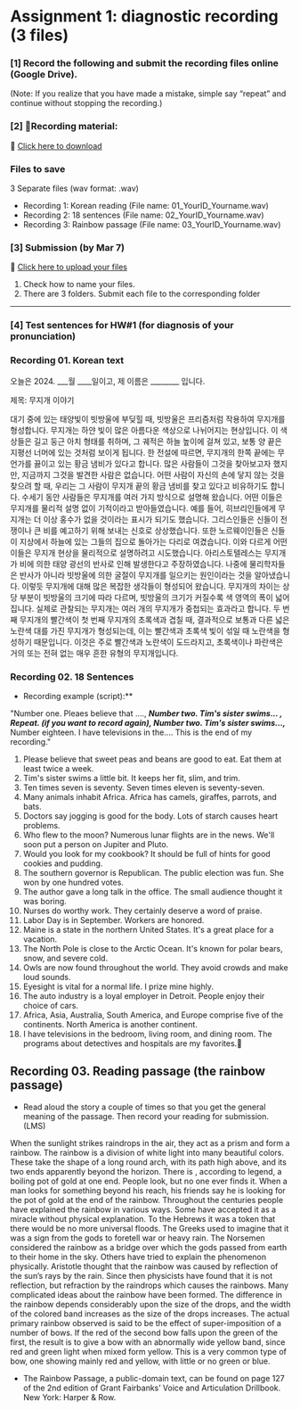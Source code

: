# Assignment 1: diagnostic recording (3 files)

### [1] Record the following and submit the recording files online (Google Drive).  
(Note: If you realize that you have made a mistake, simple say “repeat” and continue without stopping the recording.)

### [2] 🎈Recording material: 
💾 [Click here to download](https://github.com/MK316/Spring2024/raw/main/Engpro/data/HW01-recording-materail.pdf)

### Files to save
3 Separate files (wav format: .wav)
+ Recording 1: Korean reading (File name: 01_YourID_Yourname.wav)
+ Recording 2: 18 sentences (File name: 02_YourID_Yourname.wav)
+ Recording 3: Rainbow passage (File name: 03_YourID_Yourname.wav)

### [3] Submission (by Mar 7)

🎈 [Click here to upload your files](https://drive.google.com/drive/folders/1Zyco6dSvSfEAYExYabJRR1wL9DSLQAE1?usp=drive_link)
1. Check how to name your files.
2. There are 3 folders. Submit each file to the corresponding folder

---

### [4] Test sentences for HW#1 (for diagnosis of your pronunciation)

### Recording 01. Korean text

오늘은 2024. ___월 ____일이고, 제 이름은 ________ 입니다.


제목: 무지개 이야기


대기 중에 있는 태양빛이 빗방울에 부딪힐 때, 빗방울은 프리즘처럼 작용하여 무지개를 형성합니다. 무지개는 하얀 빛이 많은 아름다운 색상으로 나뉘어지는 현상입니다. 이 색상들은 길고 둥근 아치 형태를 취하며, 그 궤적은 하늘 높이에 걸쳐 있고, 보통 양 끝은 지평선 너머에 있는 것처럼 보이게 됩니다. 한 전설에 따르면, 무지개의 한쪽 끝에는 무언가를 끓이고 있는 황금 냄비가 있다고 합니다. 많은 사람들이 그것을 찾아보고자 했지만, 지금까지 그것을 발견한 사람은 없습니다. 어떤 사람이 자신의 손에 닿지 않는 것을 찾으려 할 때, 우리는 그 사람이 무지개 끝의 황금 냄비를 찾고 있다고 비유하기도 합니다. 수세기 동안 사람들은 무지개를 여러 가지 방식으로 설명해 왔습니다. 어떤 이들은 무지개를 물리적 설명 없이 기적이라고 받아들였습니다. 예를 들어, 히브리인들에게 무지개는 더 이상 홍수가 없을 것이라는 표시가 되기도 했습니다. 그리스인들은 신들이 전쟁이나 큰 비를 예고하기 위해 보내는 신호로 상상했습니다. 또한 노르웨이인들은 신들이 지상에서 하늘에 있는 그들의 집으로 돌아가는 다리로 여겼습니다. 이와 다르게 어떤 이들은 무지개 현상을 물리적으로 설명하려고 시도했습니다. 아리스토텔레스는 무지개가 비에 의한 태양 광선의 반사로 인해 발생한다고 주장하였습니다. 나중에 물리학자들은 반사가 아니라 빗방울에 의한 굴절이 무지개를 일으키는 원인이라는 것을 알아냈습니다. 이렇듯 무지개에 대해 많은 복잡한 생각들이 형성되어 왔습니다. 무지개의 차이는 상당 부분이 빗방울의 크기에 따라 다르며, 빗방울의 크기가 커질수록 색 영역의 폭이 넓어집니다. 실제로 관찰되는 무지개는 여러 개의 무지개가 중첩되는 효과라고 합니다. 두 번째 무지개의 빨간색이 첫 번째 무지개의 초록색과 겹칠 때, 결과적으로 보통과 다른 넓은 노란색 대를 가진 무지개가 형성되는데, 이는 빨간색과 초록색 빛이 섞일 때 노란색을 형성하기 때문입니다. 이것은 주로 빨간색과 노란색이 도드라지고, 초록색이나 파란색은 거의 또는 전혀 없는 매우 흔한 유형의 무지개입니다.


### Recording 02. 18 Sentences

+ Recording example (script):** 

"Number one. Pleaes believe that ...., **_Number two. Tim's sister swims... , Repeat. (if you want to record again), Number two. Tim's sister swims...,_** Number eighteen. I have televisions in the.... This is the end of my recording."


1.	Please believe that sweet peas and beans are good to eat. Eat them at least twice a week. 
2.	Tim's sister swims a little bit. It keeps her fit, slim, and trim. 
3.	Ten times seven is seventy. Seven times eleven is seventy-seven. 
4.	Many animals inhabit Africa. Africa has camels, giraffes, parrots, and bats. 
5.	Doctors say jogging is good for the body. Lots of starch causes heart problems. 
6.	Who flew to the moon? Numerous lunar flights are in the news. We'll soon put a person on Jupiter and Pluto. 
7.	Would you look for my cookbook? It should be full of hints for good cookies and pudding. 
8.	The southern governor is Republican. The public election was fun. She won by one hundred votes. 
9.	The author gave a long talk in the office. The small audience thought it was boring. 
10.	Nurses do worthy work. They certainly deserve a word of praise.
11.	Labor Day is in September. Workers are honored. 
12.	Maine is a state in the northern United States. It's a great place for a vacation. 
13.	The North Pole is close to the Arctic Ocean. It's known for polar bears, snow, and severe cold. 
14.	Owls are now found throughout the world. They avoid crowds and make loud sounds. 
15.	Eyesight is vital for a normal life. I prize mine highly. 
16.	The auto industry is a loyal employer in Detroit. People enjoy their choice of cars. 
17.	Africa, Asia, Australia, South America, and Europe comprise five of the continents. North America is another continent. 
18. I have televisions in the bedroom, living room, and dining room. The programs about detectives and hospitals are my favorites.

## Recording 03. Reading passage (the rainbow passage)
* Read aloud the story a couple of times so that you get the general meaning of the passage. Then record your reading for submission. (LMS)

When the sunlight strikes raindrops in the air, they act as a prism and form a rainbow. The rainbow is a division of white light into many beautiful colors. These take the shape of a long round arch, with its path high above, and its two ends apparently beyond the horizon. There is , according to legend, a boiling pot of gold at one end. People look, but no one ever finds it. When a man looks for something beyond his reach, his friends say he is looking for the pot of gold at the end of the rainbow. Throughout the centuries people have explained the rainbow in various ways. Some have accepted it as a miracle without physical explanation. To the Hebrews it was a token that there would be no more universal floods. The Greeks used to imagine that it was a sign from the gods to foretell war or heavy rain. The Norsemen considered the rainbow as a bridge over which the gods passed from earth to their home in the sky. Others have tried to explain the phenomenon physically. Aristotle thought that the rainbow was caused by reflection of the sun’s rays by the rain. Since then physicists have found that it is not reflection, but refraction by the raindrops which causes the rainbows. Many complicated ideas about the rainbow have been formed. The difference in the rainbow depends considerably upon the size of the drops, and the width of the colored band increases as the size of the drops increases. The actual primary rainbow observed is said to be the effect of super-imposition of a number of bows. If the red of the second bow falls upon the green of the first, the result is to give a bow with an abnormally wide yellow band, since red and green light when mixed form yellow. This is a very common type of bow, one showing mainly red and yellow, with little or no green or blue. 

<The end>


- The Rainbow Passage, a public-domain text, can be found on page 127 of the 2nd edition of Grant Fairbanks’ Voice and Articulation Drillbook. New York: Harper & Row.
